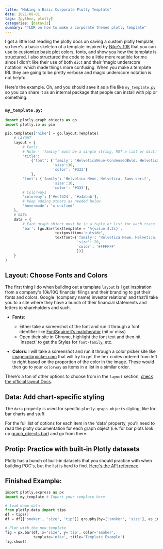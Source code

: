```yaml
---
title: "Making a Basic Corporate Plotly Template"
date: 2021-08-01
tags: [python, plotly]
categories: [dataviz]
summary: "TLDR on how to make a corporate themed plotly template"
---
```


I got a little lost reading the plotly docs on saving a custom plotly template, so here's a basic skeleton of a template inspired by [Nike's 10K](https://investors.nike.com/investors/news-events-and-reports/default.aspx) that you can use to customize basic plot colors, fonts, and show you how the template is structured. I also structured the code to be a little more readible for me since I didn't like their use of both `dict` and their 'magic underscore notation' which made things more confusing. When you make a template IRL they are going to be pretty verbose and magic underscore notation is not helpful.

Here's the example. Oh, and you should save it as a file like `my_template.py` so you can share it as an internal package that people can install with pip or something:

### `my_template.py`:

```python
import plotly.graph_objects as go
import plotly.io as pio

pio.templates["nike"] = go.layout.Template(
    # LAYOUT
    layout = {
        # Fonts
        # Note - 'family' must be a single string, NOT a list or dict!
        'title':
            {'font': {'family': 'HelveticaNeue-CondensedBold, Helvetica, Sans-serif', 
                      'size':30,
                      'color': '#333'}
            },
        'font': {'family': 'Helvetica Neue, Helvetica, Sans-serif', 
                      'size':16,
                      'color': '#333'},
        # Colorways
        'colorway': ['#ec7424', '#a4abab'],
        # Keep adding others as needed below
        'hovermode': 'x unified'
    },
    # DATA
    data = {
        # Each graph object must be in a tuple or list for each trace
        'bar': [go.Bar(texttemplate = '%{value:$.2s}',
                       textposition='outside',
                       textfont={'family': 'Helvetica Neue, Helvetica, Sans-serif',
                                 'size': 20,
                                 'color': '#FFFFFF'
                                 })]
    }
)
```

## Layout: Choose Fonts and Colors

The first thing I do when building out a template `layout` is I get inspiration from a company's 10k/10Q financial filings and their branding to get their fonts and colors. Google '(company name) investor relations' and that'll take you to a site where they have a bunch of their financial statements and letters to shareholders and such.

* **Fonts**: 
  * Either take a screenshot of the font and run it through a font identifier like [FontSquirrell's matcherator](https://www.fontsquirrel.com/matcherator) (hit or miss)
  * Open their site in Chrome, highlight the font text and then hit 'inspect' to get the Styles for `font-family`, etc.

* **Colors**: I will take a screenshot and run it through a color picker site like [imagecolorpicker.com](https://imagecolorpicker.com) that will try to get the hex codes ordered from left to right based on the proportion of the color in the image. These would then go to your `colorway` as items in a list in a similar order.

There's a ton of other options to choose from in the `layout` section, [check the official layout Docs](https://plotly.com/python/reference/layout/).

## Data: Add chart-specific styling

The `data` property is used for specific `plotly.graph_objects` styling, like for bar charts and stuff.

For the full list of options for each item in the 'data' property, you'll need to read the plotly documentation for each graph object (i.e. for bar plots look up [graph_objects.bar](https://plotly.com/python-api-reference/generated/plotly.graph_objects.Bar.html)) and go from there.

## Protip: Practice with built-in Plotly datasets

Plotly has a bunch of built-in datasets that you should practice with when building POC's, but the list is hard to find. [Here's the API reference](https://plotly.com/python-api-reference/generated/plotly.data.html).

## Finished Example:

```python
import plotly.express as px
import my_template # Import your template here

# load demo data
from plotly.data import tips
df = tips()
df = df[['smoker', 'size', 'tip']].groupby(by=['smoker', 'size'], as_index=False).mean()

# Plot with the new template
fig = px.bar(df, x='size', y='tip', color='smoker', 
             template='nike', title='Template Example')
fig.show()
```

<div>                        <script type="text/javascript">window.PlotlyConfig = {MathJaxConfig: \'local\'};</script>        <script src="https://cdn.plot.ly/plotly-latest.min.js"></script>                <div id="fe499a24-e100-447e-9c4c-117badbc9408" class="plotly-graph-div" style="height:100%; width:100%;"></div>            <script type="text/javascript">                                    window.PLOTLYENV=window.PLOTLYENV || {};                                    if (document.getElementById("fe499a24-e100-447e-9c4c-117badbc9408")) {                    Plotly.newPlot(                        "fe499a24-e100-447e-9c4c-117badbc9408",                        [{"alignmentgroup": "True", "hovertemplate": "smoker=No<br>size=%{x}<br>tip=%{y}<extra></extra>", "legendgroup": "No", "marker": {"color": "#ec7424"}, "name": "No", "offsetgroup": "No", "orientation": "v", "showlegend": true, "textposition": "auto", "type": "bar", "x": [1, 2, 3, 4, 5, 6], "xaxis": "x", "y": [1.415, 2.4890000000000003, 3.06923076923077, 4.195769230769232, 5.046666666666667, 5.225], "yaxis": "y"}, {"alignmentgroup": "True", "hovertemplate": "smoker=Yes<br>size=%{x}<br>tip=%{y}<extra></extra>", "legendgroup": "Yes", "marker": {"color": "#a4abab"}, "name": "Yes", "offsetgroup": "Yes", "orientation": "v", "showlegend": true, "textposition": "auto", "type": "bar", "x": [1, 2, 3, 4, 5], "xaxis": "x", "y": [1.46, 2.709545454545454, 4.095, 3.9927272727272727, 2.5], "yaxis": "y"}],                        {"barmode": "relative", "legend": {"title": {"text": "smoker"}, "tracegroupgap": 0}, "template": {"data": {"bar": [{"textfont": {"color": "#FFFFFF", "family": "Helvetica Neue, Helvetica, Sans-serif", "size": 20}, "textposition": "outside", "texttemplate": "%{value:$.2s}", "type": "bar"}]}, "layout": {"colorway": ["#ec7424", "#a4abab"], "font": {"color": "#333", "family": "Helvetica Neue, Helvetica, Sans-serif", "size": 16}, "hovermode": "x unified", "title": {"font": {"color": "#333", "family": "HelveticaNeue-CondensedBold, Helvetica, Sans-serif", "size": 30}}}}, "title": {"text": "Template Example"}, "xaxis": {"anchor": "y", "domain": [0.0, 1.0], "title": {"text": "size"}}, "yaxis": {"anchor": "x", "domain": [0.0, 1.0], "title": {"text": "tip"}}},                        {"responsive": true}                    )                };                            </script>        </div>

*Tested on Plotly 4.14.3*

Reference:
1. [Plotly Theming and Templates docs](https://plotly.com/python/templates/)
2. [Plotly text and annotation docs](https://plotly.com/python/text-and-annotations/)
3. [Plotly Datasets](https://plotly.com/python-api-reference/generated/plotly.data.html)